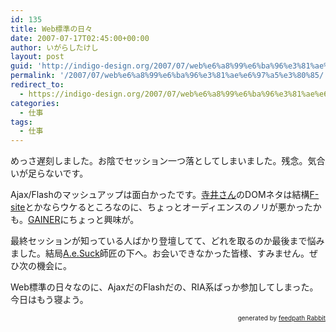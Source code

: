 ```yaml
---
id: 135
title: Web標準の日々
date: 2007-07-17T02:45:00+00:00
author: いがらしたけし
layout: post
guid: 'http://indigo-design.org/2007/07/web%e6%a8%99%e6%ba%96%e3%81%ae%e6%97%a5%e3%80%85/'
permalink: '/2007/07/web%e6%a8%99%e6%ba%96%e3%81%ae%e6%97%a5%e3%80%85/'
redirect_to:
  - https://indigo-design.org/2007/07/web%e6%a8%99%e6%ba%96%e3%81%ae%e6%97%a5%e3%80%85/
categories:
  - 仕事
tags:
  - 仕事
---
```

<p>めっさ遅刻しました。お陰でセッション一つ落としてしまいました。残念。気合いが足らないです。</p><p>Ajax/Flashのマッシュアップは面白かったです。<a href="http://trick7.com/blog/">寺井さん</a>のDOMネタは結構<a href="http://www.f-site.org/">F-site</a>とかならウケるところなのに、ちょっとオーディエンスのノリが悪かったかも。<a href="http://www.gainer.cc/">GAINER</a>にちょっと興味が。</p><p>最終セッションが知っている人ばかり登壇してて、どれを取るのか最後まで悩みました。結局<a href="http://ae-suck.com/">A.e.Suck</a>師匠の下へ。お会いできなかった皆様、すみません。ぜひ次の機会に。</p><p>Web標準の日々なのに、AjaxだのFlashだの、RIA系ばっか参加してしまった。今日はもう寝よう。</p><!--feedpath info start--><div style="text-align: right;font-size: 10px">&nbsp;&nbsp;<span>generated by <a href="http://feedpath.jp" title="feedpath Rabbit" target="_blank">feedpath Rabbit</a></span></div><!--feedpath info end-->